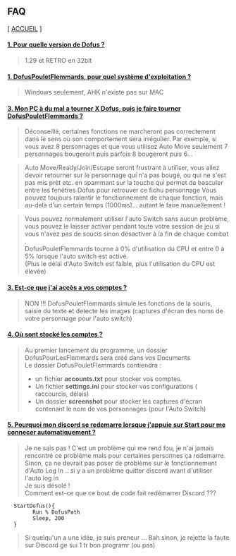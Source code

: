 
## FAQ

[ [ACCUEIL](README.md) ]  

#### [1. Pour quelle version de Dofus ?](#nr1) ####

> 1.29 et RETRO en 32bit 

#### [1. DofusPouletFlemmards, pour quel système d'exploitation ?](#nr1) ####

> Windows seulement, AHK n'existe pas sur MAC


#### [3. Mon PC à du mal a tourner X Dofus, puis je faire tourner DofusPouletFlemmards ?](#nr1) ####

> Déconseillé, certaines fonctions ne marcheront pas correctement dans le sens où son comportement sera irrégulier. 
> Par exemple, si vous avez 8 personnages et que vous utilisez Auto Move seulement 7 personnages bougeront puis parfois 8 bougeront puis 6...    
  
> Auto Move/Ready/Join/Escape seront frustrant à utiliser, vous allez devoir retourner sur le personnage qui n'a pas bougé, ou qui ne s'est pas mis prêt etc. en spammant sur la touche qui permet de basculer entre les fenêtres Dofus pour retrouver ce fichu personnage 
> Vous pouvez toujours ralentir le fonctionnement de chaque fonction, mais au-delà d'un certain temps (1000ms)... autant le faire manuellement ! 
  
> Vous pouvez normalement utiliser l'auto Switch sans aucun problème, vous pouvez le laisser activer pendant toute votre session de jeu si vous n'avez pas de soucis sinon désactiver à la fin de chaque combat .   
> DofusPouletFlemmards tourne à 0% d'utilisation du CPU et entre 0 à 5% lorsque l'auto switch est activé.    
>(Plus le délai d'Auto Switch est faible, plus l'utilisation du CPU est élevée) 

#### [3. Est-ce que j'ai accès a vos comptes ?](#nr1) ####

> NON !!! 
> DofusPouletFlemmards simule les fonctions de la souris, saisie du texte et detecte les images (captures d'écran des noms de votre personnage pour l'auto switch) 

#### [4. Où sont stocké les comptes ?](#nr1) ####

> Au premier lancement du programme, un dossier DofusPourLesFlemmards sera créé dans vos Documents      
> Le dossier DofusPouletFlemmards contiendra :
> * un fichier **accounts.txt** pour stocker vos comptes.
> * Un fichier **settings.ini** pour stocker vos configurations ( raccourcis, délais)
> * Un dossier **screenshot** pour stocker les captures d'écran contenant le nom de vos personnages (pour l'Auto Switch)

#### [5. Pourquoi mon discord se redemarre lorsque j'appuie sur Start pour me connecer automatiquement ?](#nr1) ####

> Je ne sais pas ! C'est un problème qui me rend fou, je n'ai jamais rencontré ce problème mais pour certaines personnes ça redemarre.    
> Sinon, ça ne devrait pas poser de problème sur le fonctionnement d'Auto Log In .. si y a un problème quitter discord avant d'utiliser l'auto log in  
> Je suis désolé !   
> Comment est-ce que ce bout de code fait redémarrer Discord ???

```
  StartDofus(){
        Run % DofusPath
        Sleep, 200
  }
```
> Si quelqu'un a une idée, je suis preneur ... Bah sinon, je rejette la faute sur Discord ge sui 1 tr bon programr (ou pas)
